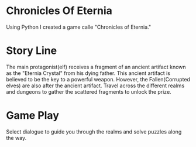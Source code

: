 # Chronicles Of Eternia
Using Python I created a game calle "Chronicles of Eternia."

# Story Line
The main protagonist(elf) receives a fragment of an ancient artifact known as the "Eternia Crystal" from his dying father. 
This ancient artifact is believed to be the key to a powerful weapon. However, the Fallen(Corrupted elves) are also after 
the ancient artifact. Travel across the different realms and dungeons to gather the scattered fragments to unlock the prize. 

# Game Play
Select dialogue to guide you through the realms and solve puzzles along the way. 
